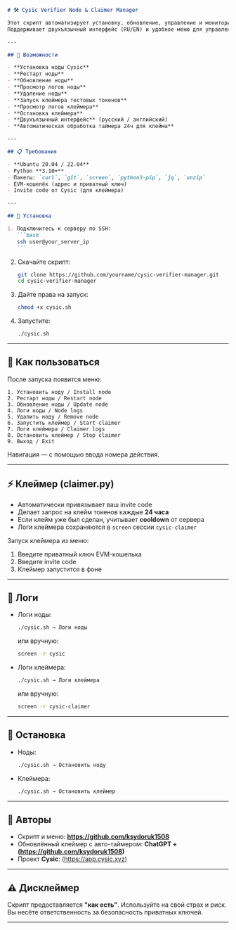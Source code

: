 ````markdown
# 🛠️ Cysic Verifier Node & Claimer Manager

Этот скрипт автоматизирует установку, обновление, управление и мониторинг **Cysic Verifier Node** и встроенного **тест-токен клеймера**.  
Поддерживает двухъязычный интерфейс (RU/EN) и удобное меню для управления нодой и клеймером.

---

## 📌 Возможности

- **Установка ноды Cysic**
- **Рестарт ноды**
- **Обновление ноды**
- **Просмотр логов ноды**
- **Удаление ноды**
- **Запуск клеймера тестовых токенов**
- **Просмотр логов клеймера**
- **Остановка клеймера**
- **Двухъязычный интерфейс** (русский / английский)
- **Автоматическая обработка таймера 24ч для клейма**

---

## 📋 Требования

- **Ubuntu 20.04 / 22.04**
- Python **3.10+**
- Пакеты: `curl`, `git`, `screen`, `python3-pip`, `jq`, `unzip`
- EVM-кошелёк (адрес и приватный ключ)
- Invite code от Cysic (для клеймера)

---

## 🚀 Установка

1. Подключитесь к серверу по SSH:
   ```bash
   ssh user@your_server_ip
   ```

````

2. Скачайте скрипт:

   ```bash
   git clone https://github.com/yourname/cysic-verifier-manager.git
   cd cysic-verifier-manager
   ```

3. Дайте права на запуск:

   ```bash
   chmod +x cysic.sh
   ```

4. Запустите:

   ```bash
   ./cysic.sh
   ```

---

## 📖 Как пользоваться

После запуска появится меню:

```
1. Установить ноду / Install node
2. Рестарт ноды / Restart node
3. Обновление ноды / Update node
4. Логи ноды / Node logs
5. Удалить ноду / Remove node
6. Запустить клеймер / Start claimer
7. Логи клеймера / Claimer logs
8. Остановить клеймер / Stop claimer
9. Выход / Exit
```

Навигация — с помощью ввода номера действия.

---

## ⚡ Клеймер (claimer.py)

* Автоматически привязывает ваш invite code
* Делает запрос на клейм токенов каждые **24 часа**
* Если клейм уже был сделан, учитывает **cooldown** от сервера
* Логи клеймера сохраняются в `screen` сессии `cysic-claimer`

Запуск клеймера из меню:

1. Введите приватный ключ EVM-кошелька
2. Введите invite code
3. Клеймер запустится в фоне

---

## 📜 Логи

* Логи ноды:

  ```bash
  ./cysic.sh → Логи ноды
  ```

  или вручную:

  ```bash
  screen -r cysic
  ```

* Логи клеймера:

  ```bash
  ./cysic.sh → Логи клеймера
  ```

  или вручную:

  ```bash
  screen -r cysic-claimer
  ```

---

## 🛑 Остановка

* Ноды:

  ```bash
  ./cysic.sh → Остановить ноду
  ```

* Клеймера:

  ```bash
  ./cysic.sh → Остановить клеймер
  ```

---

## 🖤 Авторы

* Скрипт и меню: **https://github.com/ksydoruk1508**
* Обновлённый клеймер с авто-таймером: **ChatGPT + (https://github.com/ksydoruk1508)**
* Проект **Cysic**: (https://app.cysic.xyz)

---

## ⚠️ Дисклеймер

Скрипт предоставляется **"как есть"**.
Используйте на свой страх и риск.
Вы несёте ответственность за безопасность приватных ключей.

---
